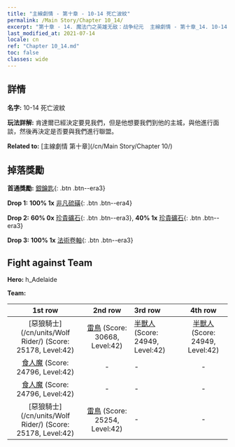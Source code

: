 ```yaml
---
title: "主線劇情 - 第十章 - 10-14 死亡波紋"
permalink: /Main Story/Chapter 10_14/
excerpt: "第十章 - 14. 魔法门之英雄无敌：战争纪元  主線劇情 - 第十章_14. 10-14 死亡波紋"
last_modified_at: 2021-07-14
locale: cn
ref: "Chapter 10_14.md"
toc: false
classes: wide
---
```


## 詳情

 **名字:** 10-14 死亡波紋

 **玩法詳解:** 肯達爾已經決定要見我們，但是他想要我們到他的主城，與他進行面談，然後再決定是否要與我們進行聯盟。

 **Related to:** [主線劇情 第十章](/cn/Main Story/Chapter 10/)

## 掉落獎勵

 **首通獎勵:** [銀鑰匙](/cn/Items/con_693/){: .btn .btn--era3}

 **Drop 1:** **100% 1x** [非凡硫磺](/cn/Items/mat_36/){: .btn .btn--era4}

 **Drop 2:** **60% 0x** [珍貴礦石](/cn/Items/mat_26/){: .btn .btn--era3}, **40% 1x** [珍貴礦石](/cn/Items/mat_26/){: .btn .btn--era3}

 **Drop 3:** **100% 1x** [法術卷軸](/cn/Items/con_694/){: .btn .btn--era3}


## Fight against Team
 **Hero:** h_Adelaide

 **Team:**


  | 1st row | 2nd row | 3rd row | 4th row |
  |:----:|:----:|:----|:----:|
  | [惡狼騎士](/cn/units/Wolf Rider/) (Score: 25178, Level:42)  | [雷鳥](/cn/units/Roc/) (Score: 30668, Level:42)  | [半獸人](/cn/units/Orc/) (Score: 24949, Level:42)  | [半獸人](/cn/units/Orc/) (Score: 24949, Level:42)  |
  | [食人魔](/cn/units/Ogre/) (Score: 24796, Level:42)  | - | - | - |
  | [食人魔](/cn/units/Ogre/) (Score: 24796, Level:42)  | - | - | - |
  | [惡狼騎士](/cn/units/Wolf Rider/) (Score: 25178, Level:42)  | [雷鳥](/cn/units/Roc/) (Score: 25254, Level:42)  | - | - |


